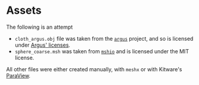 # Assets

The following is an attempt

 - `cloth_argus.obj` file was taken from the [`argus`](https://github.com/lijieumn/argus-distribution) project, and so is
   licensed under [Argus' licenses](https://github.com/lijieumn/argus-distribution/blob/master/LICENSE.md).
 - `sphere_coarse.msh` was taken from [`mshio`](https://github.com/w1th0utnam3/mshio) and is
   licensed under the MIT license.

All other files were either created manually, with `meshx` or with Kitware's
[ParaView](https://www.paraview.org/).

